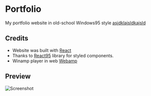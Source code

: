 # Portfolio
My portfolio website in old-school Windows95 style [asjdklajsldkajsld](asdlkajdlakj)

## Credits
* Website was built with [React](https://github.com/facebook/react)
* Thanks to [React95](https://github.com/React95/React95) library for styled components.
* Winamp player in web [Webamp](https://github.com/captbaritone/webamp)

## Preview
![Screenshot](https://user-images.githubusercontent.com/27154217/83787409-bd86fb80-a661-11ea-9a21-93a732967b07.png)
